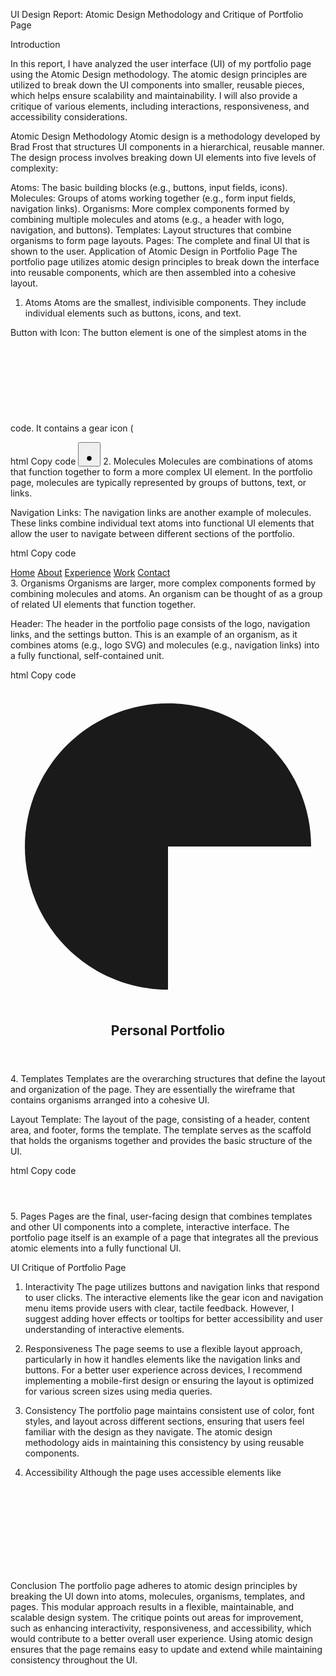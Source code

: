 UI Design Report: Atomic Design Methodology and Critique of Portfolio Page

Introduction

In this report, I have analyzed the user interface (UI) of my portfolio page using the Atomic Design methodology. The atomic design principles are utilized to break down the UI components into smaller, reusable pieces, which helps ensure scalability and maintainability. I will also provide a critique of various elements, including interactions, responsiveness, and accessibility considerations.

Atomic Design Methodology
Atomic design is a methodology developed by Brad Frost that structures UI components in a hierarchical, reusable manner. The design process involves breaking down UI elements into five levels of complexity:

Atoms: The basic building blocks (e.g., buttons, input fields, icons).
Molecules: Groups of atoms working together (e.g., form input fields, navigation links).
Organisms: More complex components formed by combining multiple molecules and atoms (e.g., a header with logo, navigation, and buttons).
Templates: Layout structures that combine organisms to form page layouts.
Pages: The complete and final UI that is shown to the user.
Application of Atomic Design in Portfolio Page
The portfolio page utilizes atomic design principles to break down the interface into reusable components, which are then assembled into a cohesive layout.

1. Atoms
Atoms are the smallest, indivisible components. They include individual elements such as buttons, icons, and text.

Button with Icon: The button element is one of the simplest atoms in the code. It contains a gear icon (<svg>) and is styled for interactivity. This button serves as an example of how atomic design can break down a single UI element that is reusable.

html
Copy code
<button class="flex max-w-[480px] cursor-pointer items-center justify-center overflow-hidden rounded-xl h-10 bg-[#e7edf3] text-[#0e141b] gap-2 text-sm font-bold leading-normal tracking-[0.015em] min-w-0 px-2.5">
  <div class="text-[#0e141b]" data-icon="Gear" data-size="20px" data-weight="regular">
    <svg xmlns="http://www.w3.org/2000/svg" width="20px" height="20px" fill="currentColor" viewBox="0 0 256 256">
      <path d="M128,80a48,48,0,1,0,48,48A48.05,48.05,0,0,0,128,80Z"></path>
    </svg>
  </div>
</button>
2. Molecules
Molecules are combinations of atoms that function together to form a more complex UI element. In the portfolio page, molecules are typically represented by groups of buttons, text, or links.

Navigation Links: The navigation links are another example of molecules. These links combine individual text atoms into functional UI elements that allow the user to navigate between different sections of the portfolio.

html
Copy code
<div class="flex items-center gap-9">
  <a class="text-[#0e141b] text-sm font-medium leading-normal" href="#">Home</a>
  <a class="text-[#0e141b] text-sm font-medium leading-normal" href="#">About</a>
  <a class="text-[#0e141b] text-sm font-medium leading-normal" href="#">Experience</a>
  <a class="text-[#0e141b] text-sm font-medium leading-normal" href="#">Work</a>
  <a class="text-[#0e141b] text-sm font-medium leading-normal" href="#">Contact</a>
</div>
3. Organisms
Organisms are larger, more complex components formed by combining molecules and atoms. An organism can be thought of as a group of related UI elements that function together.

Header: The header in the portfolio page consists of the logo, navigation links, and the settings button. This is an example of an organism, as it combines atoms (e.g., logo SVG) and molecules (e.g., navigation links) into a fully functional, self-contained unit.

html
Copy code
<header class="flex items-center justify-between whitespace-nowrap border-b border-solid border-b-[#e7edf3] px-10 py-3">
  <div class="flex items-center gap-4 text-[#0e141b]">
    <div class="size-4">
      <svg viewBox="0 0 48 48" fill="none" xmlns="http://www.w3.org/2000/svg">
        <path d="M24 45.8096C19.6865 45.8096 15.4698 44.5305 11.8832 42.134C8.29667 39.7376 5.50128 36.3314 3.85056 32.3462C2.19985 28.361 1.76794 23.9758 2.60947 19.7452C3.451 15.5145 5.52816 11.6284 8.57829 8.5783C11.6284 5.52817 15.5145 3.45101 19.7452 2.60948C23.9758 1.76795 28.361 2.19986 32.3462 3.85057C36.3314 5.50129 39.7376 8.29668 42.134 11.8833C44.5305 15.4698 45.8096 19.6865 45.8096 24L24 24L24 45.8096Z" fill="currentColor"></path>
      </svg>
    </div>
    <h2 class="text-[#0e141b] text-lg font-bold leading-tight tracking-[-0.015em]">Personal Portfolio</h2>
  </div>
  <div class="flex flex-1 justify-end gap-8">
    <!-- Navigation Links and Settings Button -->
  </div>
</header>
4. Templates
Templates are the overarching structures that define the layout and organization of the page. They are essentially the wireframe that contains organisms arranged into a cohesive UI.

Layout Template: The layout of the page, consisting of a header, content area, and footer, forms the template. The template serves as the scaffold that holds the organisms together and provides the basic structure of the UI.

html
Copy code
<div class="layout-container flex h-full grow flex-col">
  <header class="flex items-center justify-between whitespace-nowrap border-b border-solid border-b-[#e7edf3] px-10 py-3">
    <!-- Header content -->
  </header>
  <div class="px-40 flex flex-1 justify-center py-5">
    <div class="layout-content-container flex flex-col max-w-[960px] flex-1">
      <!-- Content sections -->
    </div>
  </div>
</div>
5. Pages
Pages are the final, user-facing design that combines templates and other UI components into a complete, interactive interface. The portfolio page itself is an example of a page that integrates all the previous atomic elements into a fully functional UI.

UI Critique of Portfolio Page
1. Interactivity
The page utilizes buttons and navigation links that respond to user clicks. The interactive elements like the gear icon and navigation menu items provide users with clear, tactile feedback. However, I suggest adding hover effects or tooltips for better accessibility and user understanding of interactive elements.

2. Responsiveness
The page seems to use a flexible layout approach, particularly in how it handles elements like the navigation links and buttons. For a better user experience across devices, I recommend implementing a mobile-first design or ensuring the layout is optimized for various screen sizes using media queries.

3. Consistency
The portfolio page maintains consistent use of color, font styles, and layout across different sections, ensuring that users feel familiar with the design as they navigate. The atomic design methodology aids in maintaining this consistency by using reusable components.

4. Accessibility
Although the page uses accessible elements like <svg> for icons and <button> for interactive actions, further attention should be given to ARIA (Accessible Rich Internet Applications) labels for screen readers. Descriptive labels for icons and buttons would help users with disabilities navigate the site more easily.

Conclusion
The portfolio page adheres to atomic design principles by breaking the UI down into atoms, molecules, organisms, templates, and pages. This modular approach results in a flexible, maintainable, and scalable design system. The critique points out areas for improvement, such as enhancing interactivity, responsiveness, and accessibility, which would contribute to a better overall user experience. Using atomic design ensures that the page remains easy to update and extend while maintaining consistency throughout the UI.
